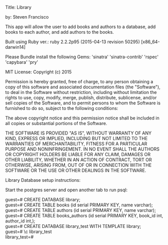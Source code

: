 Title: Library

by: Steven Francisco

This app will allow the user to add books and authors to a database, add books to each author, and add authors to the books.

Built using Ruby ver.: ruby 2.2.2p95 (2015-04-13 revision 50295) [x86_64-darwin14]

Please Bundle install the following Gems: 'sinatra' 'sinatra-contrib' 'rspec' 'capybara' 'pry'

MIT License: Copyright (c) 2015

Permission is hereby granted, free of charge, to any person obtaining a copy of this software and associated documentation files (the "Software"), to deal in the Software without restriction, including without limitation the rights to use, copy, modify, merge, publish, distribute, sublicense, and/or sell copies of the Software, and to permit persons to whom the Software is furnished to do so, subject to the following conditions:

The above copyright notice and this permission notice shall be included in all copies or substantial portions of the Software.

THE SOFTWARE IS PROVIDED "AS IS", WITHOUT WARRANTY OF ANY KIND, EXPRESS OR IMPLIED, INCLUDING BUT NOT LIMITED TO THE WARRANTIES OF MERCHANTABILITY, FITNESS FOR A PARTICULAR PURPOSE AND NONINFRINGEMENT. IN NO EVENT SHALL THE AUTHORS OR COPYRIGHT HOLDERS BE LIABLE FOR ANY CLAIM, DAMAGES OR OTHER LIABILITY, WHETHER IN AN ACTION OF CONTRACT, TORT OR OTHERWISE, ARISING FROM, OUT OF OR IN CONNECTION WITH THE SOFTWARE OR THE USE OR OTHER DEALINGS IN THE SOFTWARE.

Library Database setup instructions:

Start the postgres server and open another tab to run psql:

guest=# CREATE DATABASE library;
<br>
guest=# CREATE TABLE books (id serial PRIMARY KEY, name varchar);
<br>
guest=# CREATE TABLE authors (id serial PRIMARY KEY, name varchar);
<br>
guest=# CREATE TABLE books_authors (id serial PRIMARY KEY, book_id int, author_id int,);
<br>
guest=# CREATE DATABASE library_test WITH TEMPLATE library;
<br>
guest=# \c library_test
<br>
library_test=#
